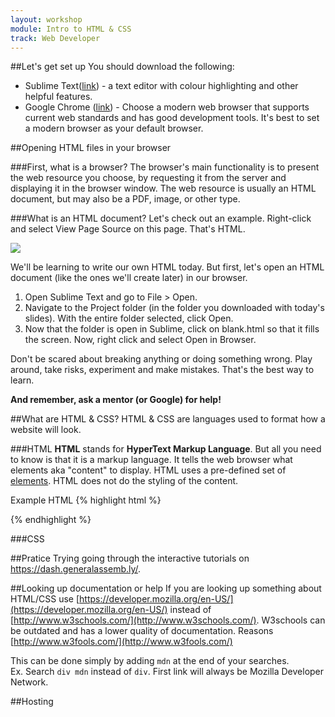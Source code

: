 ```yaml
---
layout: workshop
module: Intro to HTML & CSS
track: Web Developer
---
```


##Let's get set up
You should download the following:

+ Sublime Text([link](http://www.sublimetext.com/)) - a text editor with colour highlighting and other helpful features.
+ Google Chrome ([link](https://www.google.com/intl/en/chrome/browser/)) - Choose a modern web browser that supports current web standards and has good development tools. It's best to set a modern browser as your default browser.

##Opening HTML files in your browser

###First, what is a browser?
The browser's main functionality is to present the web resource you choose, by requesting it from the server and displaying it in the browser window.
The web resource is usually an HTML document, but may also be a PDF, image, or other type.

###What is an HTML document?
Let's check out an example. Right-click and select View Page Source on this page. That's HTML.

![](http://i.imgur.com/OTlDWri.png)

We'll be learning to write our own HTML today. But first, let's open an HTML document (like the ones we'll create later) in our browser.

1. Open Sublime Text and go to File > Open.
2. Navigate to the Project folder (in the folder you downloaded with today's slides).
With the entire folder selected, click Open.
3. Now that the folder is open in Sublime, click on blank.html so that it fills the screen. Now, right click and select Open in Browser.

<div class="note tip">
  Don't be scared about breaking anything or doing something wrong. Play around, take risks, experiment and make mistakes. That's the best way to learn.

  <strong>And remember, ask a mentor (or Google) for help!</strong>
</div>

##What are HTML & CSS?
HTML & CSS are languages used to format how a website will look.

###HTML
**HTML** stands for **HyperText Markup Language**. But all you need to know is that it is a markup language. It tells the web browser what elements aka "content" to display. HTML uses a pre-defined set of [elements](https://developer.mozilla.org/en-US/docs/Web/HTML/Element). HTML does not do the styling of the content.

Example HTML
{% highlight html %}
<!DOCTYPE html>
<html lang="en">
<head>
    <meta charset="UTF-8">
    <title>Document</title>
</head>
<body>

</body>
</html>
{% endhighlight %}

###CSS

##Pratice
Trying going through the interactive tutorials on https://dash.generalassemb.ly/.

##Looking up documentation or help
If you are looking up something about HTML/CSS use [https://developer.mozilla.org/en-US/](https://developer.mozilla.org/en-US/) instead of [http://www.w3schools.com/](http://www.w3schools.com/). W3schools can be outdated and has a lower quality of documentation. Reasons [http://www.w3fools.com/](http://www.w3fools.com/)

This can be done simply by adding `mdn` at the end of your searches.  
Ex. Search `div mdn` instead of `div`. First link will always be Mozilla Developer Network.

##Hosting